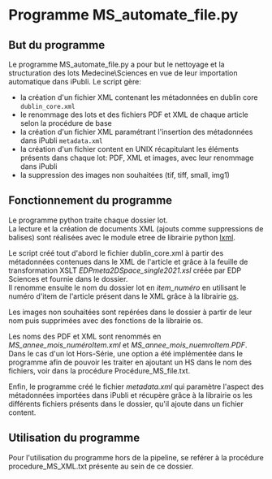 # Programme MS_automate_file.py

## But du programme
Le programme MS_automate_file.py a pour but le nettoyage et la structuration des lots Medecine\Sciences en vue de leur importation automatique dans iPubli. Le script gère:
  - la création d'un fichier XML contenant les métadonnées en dublin core `dublin_core.xml`
  - le renommage des lots et des fichiers PDF et XML de chaque article selon la procédure de base
  - la création d'un fichier XML paramétrant l'insertion des métadonnées dans iPubli `metadata.xml`
  - la création d'un fichier content en UNIX récapitulant les éléments présents dans chaque lot: PDF, XML et images, avec leur renommage dans iPubli
  - la suppression des images non souhaitées (tif, tiff, small, img1)
 
  
## Fonctionnement du programme
Le programme python traite chaque dossier lot.<br/>
La lecture et la création de documents XML (ajouts comme suppressions de balises) sont réalisées avec le module etree de librairie python [lxml](https://pypi.org/project/lxml/).<br/>

Le script créé tout d'abord le fichier dublin_core.xml à partir des métadonnées contenues dans le XML de l'article et grâce à la feuille de transformation XSLT *EDPmeta2DSpace_single2021.xsl* créée par EDP Sciences et fournie dans le dossier.<br/>
Il renomme ensuite le nom du dossier lot en *item_numéro* en utilisant le numéro d'item de l'article présent dans le XML grâce à la librairie [os](https://docs.python.org/fr/3/library/os.html).<br/>

Les images non souhaitées sont repérées dans le dossier à partir de leur nom puis supprimées avec des fonctions de la librairie os.<br/>

Les noms des PDF et XML sont renommés en *MS_annee_mois_numéroItem.xml* et *MS_annee_mois_nuemroItem.PDF*. Dans le cas d'un lot Hors-Série, une option a été implémentée dans le programme afin de pouvoir les traiter en ajoutant un HS dans le nom des fichiers, voir dans la procédure Procédure_MS_file.txt.<br/>

Enfin, le programme créé le fichier *metadata.xml* qui paramètre l'aspect des métadonnées importées dans iPubli et récupère grâce à la librairie os les différents fichiers présents dans le dossier, qu'il ajoute dans un fichier content.


## Utilisation du programme
Pour l'utilisation du programme hors de la pipeline, se reférer à la procédure procedure_MS_XML.txt présente au sein de ce dossier.
